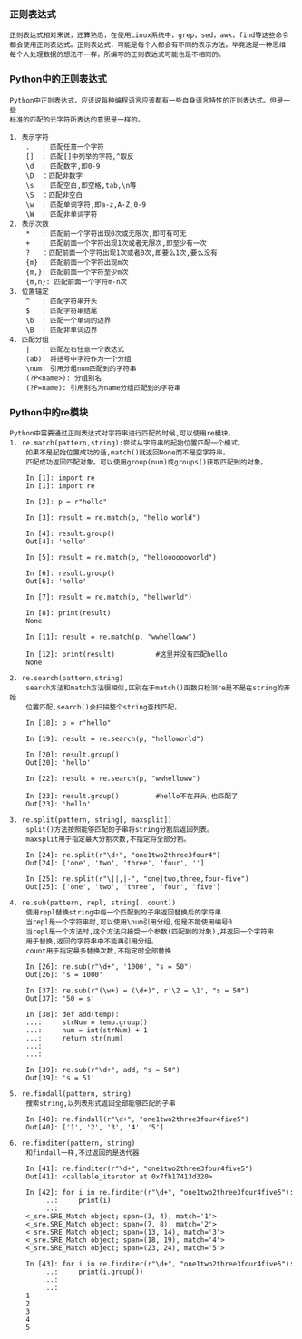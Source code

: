 ### 正则表达式
    正则表达式相对来说，还算熟悉，在使用Linux系统中，grep，sed，awk，find等这些命令
    都会使用正则表达式。正则表达式，可能是每个人都会有不同的表示方法。毕竟这是一种思维
    每个人处理数据的想法不一样，所编写的正则表达式可能也是不相同的。
### Python中的正则表达式
    Python中正则表达式，应该说每种编程语言应该都有一些自身语言特性的正则表达式。但是一些
    标准的匹配的元字符所表达的意思是一样的。

    1. 表示字符
        .   : 匹配任意一个字符
        []  : 匹配[]中列举的字符,^取反
        \d  : 匹配数字,即0-9
        \D  ：匹配非数字
        \s  : 匹配空白,即空格,tab,\n等
        \S  ：匹配非空白
        \w  : 匹配单词字符,即a-z,A-Z,0-9
        \W  : 匹配非单词字符
    2. 表示次数
        *   : 匹配前一个字符出现0次或无限次,即可有可无
        +   : 匹配前面一个字符出现1次或者无限次,即至少有一次
        ?   ：匹配前面一个字符出现1次或者0次,即要么1次,要么没有
        {m} : 匹配前面一个字符出现m次
        {m,}: 匹配前面一个字符至少m次
        {m,n}: 匹配前面一个字符m-n次
    3. 位置锚定
        ^   : 匹配字符串开头
        $   : 匹配字符串结尾
        \b  : 匹配一个单词的边界
        \B  : 匹配非单词边界
    4. 匹配分组
        |   : 匹配左右任意一个表达式
        (ab): 将括号中字符作为一个分组
        \num: 引用分组num匹配到的字符串
        (?P<name>): 分组别名
        (?P=name): 引用别名为name分组匹配到的字符串
    
### Python中的re模块
    Python中需要通过正则表达式对字符串进行匹配的时候,可以使用re模块。
    1. re.match(pattern,string):尝试从字符串的起始位置匹配一个模式。
        如果不是起始位置成功的话,match()就返回None而不是空字符串。
        匹配成功返回匹配对象。可以使用group(num)或groups()获取匹配到的对象。
```
    In [1]: import re
    In [1]: import re

    In [2]: p = r"hello"

    In [3]: result = re.match(p, "hello world")

    In [4]: result.group()
    Out[4]: 'hello'

    In [5]: result = re.match(p, "hellooooooworld")

    In [6]: result.group()
    Out[6]: 'hello'

    In [7]: result = re.match(p, "hellworld")

    In [8]: print(result)
    None

    In [11]: result = re.match(p, "wwhelloww")

    In [12]: print(result)          #这里并没有匹配hello
    None

```

    2. re.search(pattern,string)
        search方法和match方法很相似,区别在于match()函数只检测re是不是在string的开始
        位置匹配,search()会扫描整个string查找匹配。

```
    In [18]: p = r"hello"

    In [19]: result = re.search(p, "helloworld")

    In [20]: result.group()
    Out[20]: 'hello'

    In [22]: result = re.search(p, "wwhelloww")

    In [23]: result.group()         #hello不在开头,也匹配了
    Out[23]: 'hello'
```

    3. re.split(pattern, string[, maxsplit])
        split()方法按照能够匹配的子串将string分割后返回列表。
        maxsplit用于指定最大分割次数,不指定将全部分割。

```
    In [24]: re.split(r"\d+", "one1two2three3four4")
    Out[24]: ['one', 'two', 'three', 'four', '']

    In [25]: re.split(r"\||,|-", "one|two,three,four-five")
    Out[25]: ['one', 'two', 'three', 'four', 'five']
```

    4. re.sub(pattern, repl, string[, count])
        使用repl替换string中每一个匹配到的子串返回替换后的字符串
        当repl是一个字符串时,可以使用\num引用分组,但是不能使用编号0
        当repl是一个方法时,这个方法只接受一个参数(匹配到的对象),并返回一个字符串
        用于替换,返回的字符串中不能再引用分组。
        count用于指定最多替换次数,不指定时全部替换

```
    In [26]: re.sub(r"\d+", '1000', "s = 50")
    Out[26]: 's = 1000'

    In [37]: re.sub(r"(\w+) = (\d+)", r'\2 = \1', "s = 50")
    Out[37]: '50 = s'

    In [38]: def add(temp):
    ...:     strNum = temp.group()
    ...:     num = int(strNum) + 1
    ...:     return str(num)
    ...: 
    ...: 

    In [39]: re.sub(r"\d+", add, "s = 50")
    Out[39]: 's = 51'
```

    5. re.findall(pattern, string)
        搜索string,以列表形式返回全部能够匹配的子串
```
    In [40]: re.findall(r"\d+", "one1two2three3four4five5")
    Out[40]: ['1', '2', '3', '4', '5']
```

    6. re.finditer(pattern, string)
        和findall一样,不过返回的是迭代器
```
    In [41]: re.finditer(r"\d+", "one1two2three3four4five5")
    Out[41]: <callable_iterator at 0x7fb17413d320>
    
    In [42]: for i in re.finditer(r"\d+", "one1two2three3four4five5"):
        ...:     print(i)
        ...:     
    <_sre.SRE_Match object; span=(3, 4), match='1'>
    <_sre.SRE_Match object; span=(7, 8), match='2'>
    <_sre.SRE_Match object; span=(13, 14), match='3'>
    <_sre.SRE_Match object; span=(18, 19), match='4'>
    <_sre.SRE_Match object; span=(23, 24), match='5'>
    
    In [43]: for i in re.finditer(r"\d+", "one1two2three3four4five5"):
        ...:     print(i.group())
        ...:     
        ...:     
    1
    2
    3
    4
    5
```







